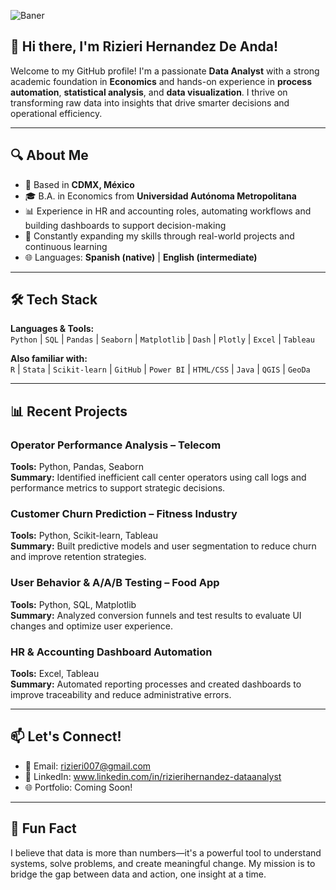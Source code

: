 ![Baner](https://drive.google.com/file/d/1ikiEw0WP5u0JgAouXFSIo41Mz7tpFtkd/view?usp=sharing?raw=true)
## 👋 Hi there, I'm Rizieri Hernandez De Anda!


Welcome to my GitHub profile! I'm a passionate **Data Analyst** with a strong academic foundation in **Economics** and hands-on experience in **process automation**, **statistical analysis**, and **data visualization**. I thrive on transforming raw data into insights that drive smarter decisions and operational efficiency.

---

## 🔍 About Me

- 📍 Based in **CDMX, México**
- 🎓 B.A. in Economics from **Universidad Autónoma Metropolitana**
- 📊 Experience in HR and accounting roles, automating workflows and building dashboards to support decision-making
- 🚀 Constantly expanding my skills through real-world projects and continuous learning
- 🌐 Languages: **Spanish (native)** | **English (intermediate)**

---

## 🛠️ Tech Stack

**Languages & Tools:**  
`Python` | `SQL` | `Pandas` | `Seaborn` | `Matplotlib` | `Dash` | `Plotly` | `Excel` | `Tableau`

**Also familiar with:**  
`R` | `Stata` | `Scikit-learn` | `GitHub` | `Power BI` | `HTML/CSS` | `Java` | `QGIS` | `GeoDa`

---

## 📊 Recent Projects

### Operator Performance Analysis – Telecom  
**Tools:** Python, Pandas, Seaborn  
**Summary:** Identified inefficient call center operators using call logs and performance metrics to support strategic decisions.

### Customer Churn Prediction – Fitness Industry  
**Tools:** Python, Scikit-learn, Tableau  
**Summary:** Built predictive models and user segmentation to reduce churn and improve retention strategies.

### User Behavior & A/A/B Testing – Food App  
**Tools:** Python, SQL, Matplotlib  
**Summary:** Analyzed conversion funnels and test results to evaluate UI changes and optimize user experience.

### HR & Accounting Dashboard Automation  
**Tools:** Excel, Tableau  
**Summary:** Automated reporting processes and created dashboards to improve traceability and reduce administrative errors.

---

## 📫 Let's Connect!

- 📧 Email: rizieri007@gmail.com  
- 🔗 LinkedIn: www.linkedin.com/in/rizierihernandez-dataanalyst
- 🌐 Portfolio: Coming Soon!

---

## 🚀 Fun Fact

I believe that data is more than numbers—it's a powerful tool to understand systems, solve problems, and create meaningful change. My mission is to bridge the gap between data and action, one insight at a time.




